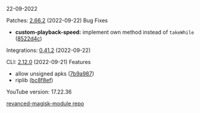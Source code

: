 22-09-2022

Patches:   [2.66.2](https://github.com/revanced/revanced-patches/compare/v2.66.1...v2.66.2) (2022-09-22)
 Bug Fixes
* **custom-playback-speed:** implement own method instead of `takeWhile` ([8522d4c](https://github.com/revanced/revanced-patches/commit/8522d4cd705118bf1108ec88bbed542a0cb15943))

Integrations:   [0.41.2](https://github.com/revanced/revanced-integrations/compare/v0.41.1...v0.41.2) (2022-09-22)

CLI:   [2.12.0](https://github.com/j-hc/revanced-cli/compare/v2.11.1...v2.12.0) (2022-09-21)
 Features
* allow unsigned apks ([7b9a987](https://github.com/j-hc/revanced-cli/commit/7b9a987ee68a0b39cd182c8f7954ce39ddc9567d))
* riplib ([bc8f8ef](https://github.com/j-hc/revanced-cli/commit/bc8f8efc3f943c7b71d3a6c5026e6abf5e3becec))


YouTube version: 17.22.36

[revanced-magisk-module repo](https://github.com/vuongvan/magisk-module)
